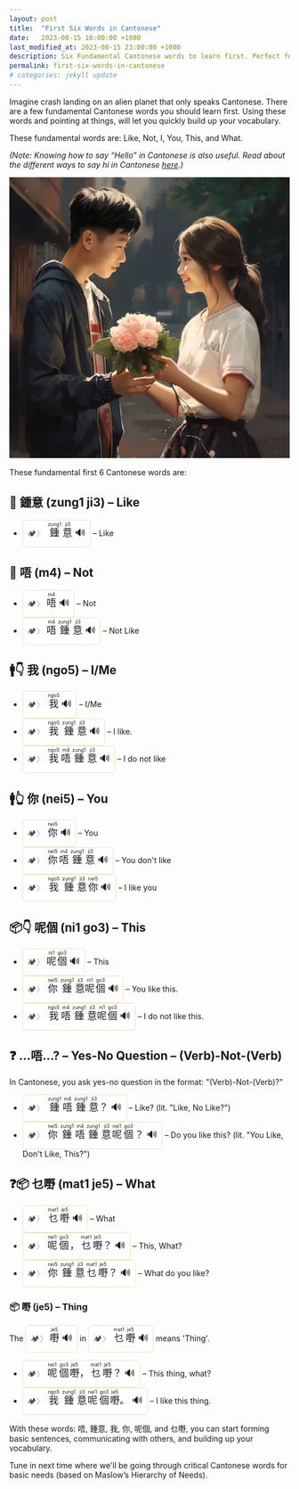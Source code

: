 ```yaml
---
layout: post
title:  "First Six Words in Cantonese"
date:   2023-08-15 10:00:00 +1000
last_modified_at: 2023-08-15 23:00:00 +1000
description: Six Fundamental Cantonese words to learn first. Perfect for Cantonese (廣東話) beginners who are just starting their journey as Cantonese students. Like (鍾意), Not (唔), I (我), You (你), This (呢個), and What (乜嘢). With these six words you can start forming basic sentences and building up your vocabulary.
permalink: first-six-words-in-cantonese
# categories: jekyll update
---
```


Imagine crash landing on an alien planet that only speaks Cantonese. There are a few fundamental Cantonese words you should learn first. Using these words and pointing at things, will let you quickly build up your vocabulary. 

These fundamental words are: Like, Not, I, You, This, and What.

_(Note: Knowing how to say “Hello” in Cantonese is also useful. Read about the different ways to say hi in Cantonese [here](/how-to-say-hello-in-cantonese).)_

![Boy giving a flower to a girl](/assets/images/teenage_cantonese_boy_giving_a_flower_to_a_girl_illus_1710a5ad-80cd-4f3e-8f10-3fdb9b740c80.png)

These fundamental first 6 Cantonese words are:

## 🩷 鍾意 (zung1 ji3) – Like
-  <span style=" background: white; padding: 8px; display: inline-block; border: 1px solid wheat; border-radius: 6px; font-size: 1.25em; "> <span style="cursor:pointer; opacity: 0.7; font-size: 0.8em; filter: grayscale(0.8) contrast(3);" onclick="window.open('https://camplingo.com', '_blank');"> 🏕️<span style="color: gray">〉</span> </span> <ruby>鍾<rt>&nbsp;zung1&nbsp;</rt></ruby><ruby>意<rt>&nbsp;ji3&nbsp;</rt></ruby> <span onclick=" var msg = new SpeechSynthesisUtterance('鍾意'); msg.lang = 'zh-HK'; msg.rate = 0.9; window.speechSynthesis.speak(msg); " style="cursor:pointer;"> 🔊 </span> </span> – Like

## 🚫 唔 (m4) – Not
-  <span style=" background: white; padding: 8px; display: inline-block; border: 1px solid wheat; border-radius: 6px; font-size: 1.25em; "> <span style="cursor:pointer; opacity: 0.7; font-size: 0.8em; filter: grayscale(0.8) contrast(3);" onclick="window.open('https://camplingo.com', '_blank');"> 🏕️<span style="color: gray">〉</span> </span> <ruby>唔<rt>&nbsp;m4&nbsp;</rt></ruby> <span onclick=" var msg = new SpeechSynthesisUtterance('唔'); msg.lang = 'zh-HK'; msg.rate = 0.9; window.speechSynthesis.speak(msg); " style="cursor:pointer;"> 🔊 </span> </span> – Not
-  <span style=" background: white; padding: 8px; display: inline-block; border: 1px solid wheat; border-radius: 6px; font-size: 1.25em; "> <span style="cursor:pointer; opacity: 0.7; font-size: 0.8em; filter: grayscale(0.8) contrast(3);" onclick="window.open('https://camplingo.com', '_blank');"> 🏕️<span style="color: gray">〉</span> </span> <ruby>唔<rt>&nbsp;m4&nbsp;</rt></ruby><ruby>鍾<rt>&nbsp;zung1&nbsp;</rt></ruby><ruby>意<rt>&nbsp;ji3&nbsp;</rt></ruby> <span onclick=" var msg = new SpeechSynthesisUtterance('唔鍾意'); msg.lang = 'zh-HK'; msg.rate = 0.9; window.speechSynthesis.speak(msg); " style="cursor:pointer;"> 🔊 </span> </span> – Not Like

## 🚹👇 我 (ngo5) – I/Me
-  <span style=" background: white; padding: 8px; display: inline-block; border: 1px solid wheat; border-radius: 6px; font-size: 1.25em; "> <span style="cursor:pointer; opacity: 0.7; font-size: 0.8em; filter: grayscale(0.8) contrast(3);" onclick="window.open('https://camplingo.com', '_blank');"> 🏕️<span style="color: gray">〉</span> </span> <ruby>我<rt>&nbsp;ngo5&nbsp;</rt></ruby> <span onclick=" var msg = new SpeechSynthesisUtterance('我'); msg.lang = 'zh-HK'; msg.rate = 0.9; window.speechSynthesis.speak(msg); " style="cursor:pointer;"> 🔊 </span> </span>  – I/Me
-  <span style=" background: white; padding: 8px; display: inline-block; border: 1px solid wheat; border-radius: 6px; font-size: 1.25em; "> <span style="cursor:pointer; opacity: 0.7; font-size: 0.8em; filter: grayscale(0.8) contrast(3);" onclick="window.open('https://camplingo.com', '_blank');"> 🏕️<span style="color: gray">〉</span> </span> <ruby>我<rt>&nbsp;ngo5&nbsp;</rt></ruby><ruby>鍾<rt>&nbsp;zung1&nbsp;</rt></ruby><ruby>意<rt>&nbsp;ji3&nbsp;</rt></ruby> <span onclick=" var msg = new SpeechSynthesisUtterance('我鍾意'); msg.lang = 'zh-HK'; msg.rate = 0.9; window.speechSynthesis.speak(msg); " style="cursor:pointer;"> 🔊 </span> </span>  – I like.
-  <span style=" background: white; padding: 8px; display: inline-block; border: 1px solid wheat; border-radius: 6px; font-size: 1.25em; "> <span style="cursor:pointer; opacity: 0.7; font-size: 0.8em; filter: grayscale(0.8) contrast(3);" onclick="window.open('https://camplingo.com', '_blank');"> 🏕️<span style="color: gray">〉</span> </span> <ruby>我<rt>&nbsp;ngo5&nbsp;</rt></ruby><ruby>唔<rt>&nbsp;m4&nbsp;</rt></ruby><ruby>鍾<rt>&nbsp;zung1&nbsp;</rt></ruby><ruby>意<rt>&nbsp;ji3&nbsp;</rt></ruby> <span onclick=" var msg = new SpeechSynthesisUtterance('我唔鍾意'); msg.lang = 'zh-HK'; msg.rate = 0.9; window.speechSynthesis.speak(msg); " style="cursor:pointer;"> 🔊 </span> </span>  – I do not like

## 🚹👆 你 (nei5) – You
-  <span style=" background: white; padding: 8px; display: inline-block; border: 1px solid wheat; border-radius: 6px; font-size: 1.25em; "> <span style="cursor:pointer; opacity: 0.7; font-size: 0.8em; filter: grayscale(0.8) contrast(3);" onclick="window.open('https://camplingo.com', '_blank');"> 🏕️<span style="color: gray">〉</span> </span> <ruby>你<rt>&nbsp;nei5&nbsp;</rt></ruby> <span onclick=" var msg = new SpeechSynthesisUtterance('你'); msg.lang = 'zh-HK'; msg.rate = 0.9; window.speechSynthesis.speak(msg); " style="cursor:pointer;"> 🔊 </span> </span>  – You
-  <span style=" background: white; padding: 8px; display: inline-block; border: 1px solid wheat; border-radius: 6px; font-size: 1.25em; "> <span style="cursor:pointer; opacity: 0.7; font-size: 0.8em; filter: grayscale(0.8) contrast(3);" onclick="window.open('https://camplingo.com', '_blank');"> 🏕️<span style="color: gray">〉</span> </span> <ruby>你<rt>&nbsp;nei5&nbsp;</rt></ruby><ruby>唔<rt>&nbsp;m4&nbsp;</rt></ruby><ruby>鍾<rt>&nbsp;zung1&nbsp;</rt></ruby><ruby>意<rt>&nbsp;ji3&nbsp;</rt></ruby> <span onclick=" var msg = new SpeechSynthesisUtterance('你唔鍾意'); msg.lang = 'zh-HK'; msg.rate = 0.9; window.speechSynthesis.speak(msg); " style="cursor:pointer;"> 🔊 </span> </span>  – You don't like
-  <span style=" background: white; padding: 8px; display: inline-block; border: 1px solid wheat; border-radius: 6px; font-size: 1.25em; "> <span style="cursor:pointer; opacity: 0.7; font-size: 0.8em; filter: grayscale(0.8) contrast(3);" onclick="window.open('https://camplingo.com', '_blank');"> 🏕️<span style="color: gray">〉</span> </span> <ruby>我<rt>&nbsp;ngo5&nbsp;</rt></ruby><ruby>鍾<rt>&nbsp;zung1&nbsp;</rt></ruby><ruby>意<rt>&nbsp;ji3&nbsp;</rt></ruby><ruby>你<rt>&nbsp;nei5&nbsp;</rt></ruby> <span onclick=" var msg = new SpeechSynthesisUtterance('我鍾意你'); msg.lang = 'zh-HK'; msg.rate = 0.9; window.speechSynthesis.speak(msg); " style="cursor:pointer;"> 🔊 </span> </span>  – I like you

## 📦👇 呢個 (ni1 go3) – This
-  <span style=" background: white; padding: 8px; display: inline-block; border: 1px solid wheat; border-radius: 6px; font-size: 1.25em; "> <span style="cursor:pointer; opacity: 0.7; font-size: 0.8em; filter: grayscale(0.8) contrast(3);" onclick="window.open('https://camplingo.com', '_blank');"> 🏕️<span style="color: gray">〉</span> </span> <ruby>呢<rt>&nbsp;ni1&nbsp;</rt></ruby><ruby>個<rt>&nbsp;go3&nbsp;</rt></ruby> <span onclick=" var msg = new SpeechSynthesisUtterance('呢個'); msg.lang = 'zh-HK'; msg.rate = 0.9; window.speechSynthesis.speak(msg); " style="cursor:pointer;"> 🔊 </span> </span> – This
-  <span style=" background: white; padding: 8px; display: inline-block; border: 1px solid wheat; border-radius: 6px; font-size: 1.25em; "> <span style="cursor:pointer; opacity: 0.7; font-size: 0.8em; filter: grayscale(0.8) contrast(3);" onclick="window.open('https://camplingo.com', '_blank');"> 🏕️<span style="color: gray">〉</span> </span> <ruby>你<rt>&nbsp;nei5&nbsp;</rt></ruby><ruby>鍾<rt>&nbsp;zung1&nbsp;</rt></ruby><ruby>意<rt>&nbsp;ji3&nbsp;</rt></ruby><ruby>呢<rt>&nbsp;ni1&nbsp;</rt></ruby><ruby>個<rt>&nbsp;go3&nbsp;</rt></ruby> <span onclick=" var msg = new SpeechSynthesisUtterance('你鍾意呢個'); msg.lang = 'zh-HK'; msg.rate = 0.9; window.speechSynthesis.speak(msg); " style="cursor:pointer;"> 🔊 </span> </span>  – You like this.
-  <span style=" background: white; padding: 8px; display: inline-block; border: 1px solid wheat; border-radius: 6px; font-size: 1.25em; "> <span style="cursor:pointer; opacity: 0.7; font-size: 0.8em; filter: grayscale(0.8) contrast(3);" onclick="window.open('https://camplingo.com', '_blank');"> 🏕️<span style="color: gray">〉</span> </span> <ruby>我<rt>&nbsp;ngo5&nbsp;</rt></ruby><ruby>唔<rt>&nbsp;m4&nbsp;</rt></ruby><ruby>鍾<rt>&nbsp;zung1&nbsp;</rt></ruby><ruby>意<rt>&nbsp;ji3&nbsp;</rt></ruby><ruby>呢<rt>&nbsp;ni1&nbsp;</rt></ruby><ruby>個<rt>&nbsp;go3&nbsp;</rt></ruby> <span onclick=" var msg = new SpeechSynthesisUtterance('我唔鍾意呢個'); msg.lang = 'zh-HK'; msg.rate = 0.9; window.speechSynthesis.speak(msg); " style="cursor:pointer;"> 🔊 </span> </span>  – I do not like this.

## ❓ …唔…? – Yes-No Question – (Verb)-Not-(Verb)
In Cantonese, you ask yes-no question in the format: "(Verb)-Not-(Verb)?"
-  <span style=" background: white; padding: 8px; display: inline-block; border: 1px solid wheat; border-radius: 6px; font-size: 1.25em; "> <span style="cursor:pointer; opacity: 0.7; font-size: 0.8em; filter: grayscale(0.8) contrast(3);" onclick="window.open('https://camplingo.com', '_blank');"> 🏕️<span style="color: gray">〉</span> </span> <ruby>鍾<rt>&nbsp;zung1&nbsp;</rt></ruby><ruby>唔<rt>&nbsp;m4&nbsp;</rt></ruby><ruby>鍾<rt>&nbsp;zung1&nbsp;</rt></ruby><ruby>意<rt>&nbsp;ji3&nbsp;</rt></ruby><ruby>？<rt></rt></ruby> <span onclick=" var msg = new SpeechSynthesisUtterance('鍾唔鍾意？'); msg.lang = 'zh-HK'; msg.rate = 0.9; window.speechSynthesis.speak(msg); " style="cursor:pointer;"> 🔊 </span> </span>  – Like? (lit. "Like, No Like?")
-  <span style=" background: white; padding: 8px; display: inline-block; border: 1px solid wheat; border-radius: 6px; font-size: 1.25em; "> <span style="cursor:pointer; opacity: 0.7; font-size: 0.8em; filter: grayscale(0.8) contrast(3);" onclick="window.open('https://camplingo.com', '_blank');"> 🏕️<span style="color: gray">〉</span> </span> <ruby>你<rt>&nbsp;nei5&nbsp;</rt></ruby><ruby>鍾<rt>&nbsp;zung1&nbsp;</rt></ruby><ruby>唔<rt>&nbsp;m4&nbsp;</rt></ruby><ruby>鍾<rt>&nbsp;zung1&nbsp;</rt></ruby><ruby>意<rt>&nbsp;ji3&nbsp;</rt></ruby><ruby>呢<rt>&nbsp;nei1&nbsp;</rt></ruby><ruby>個<rt>&nbsp;go3&nbsp;</rt></ruby><ruby>？<rt></rt></ruby> <span onclick=" var msg = new SpeechSynthesisUtterance('你鍾唔鍾意呢個？'); msg.lang = 'zh-HK'; msg.rate = 0.9; window.speechSynthesis.speak(msg); " style="cursor:pointer;"> 🔊 </span> </span>  – Do you like this? (lit. "You Like, Don't Like, This?")

## ❓📦 乜嘢 (mat1 je5) – What
-  <span style=" background: white; padding: 8px; display: inline-block; border: 1px solid wheat; border-radius: 6px; font-size: 1.25em; "> <span style="cursor:pointer; opacity: 0.7; font-size: 0.8em; filter: grayscale(0.8) contrast(3);" onclick="window.open('https://camplingo.com', '_blank');"> 🏕️<span style="color: gray">〉</span> </span> <ruby>乜<rt>&nbsp;mat1&nbsp;</rt></ruby><ruby>嘢<rt>&nbsp;je5&nbsp;</rt></ruby> <span onclick=" var msg = new SpeechSynthesisUtterance('乜嘢'); msg.lang = 'zh-HK'; msg.rate = 0.9; window.speechSynthesis.speak(msg); " style="cursor:pointer;"> 🔊 </span> </span> – What
-  <span style=" background: white; padding: 8px; display: inline-block; border: 1px solid wheat; border-radius: 6px; font-size: 1.25em; "> <span style="cursor:pointer; opacity: 0.7; font-size: 0.8em; filter: grayscale(0.8) contrast(3);" onclick="window.open('https://camplingo.com', '_blank');"> 🏕️<span style="color: gray">〉</span> </span> <ruby>呢<rt>&nbsp;nei1&nbsp;</rt></ruby><ruby>個<rt>&nbsp;go3&nbsp;</rt></ruby><ruby>，<rt></rt></ruby><ruby>乜<rt>&nbsp;mat1&nbsp;</rt></ruby><ruby>嘢<rt>&nbsp;je5&nbsp;</rt></ruby><ruby>？<rt></rt></ruby> <span onclick=" var msg = new SpeechSynthesisUtterance('呢個，乜嘢？'); msg.lang = 'zh-HK'; msg.rate = 0.9; window.speechSynthesis.speak(msg); " style="cursor:pointer;"> 🔊 </span> </span> – This, What?
-  <span style=" background: white; padding: 8px; display: inline-block; border: 1px solid wheat; border-radius: 6px; font-size: 1.25em; "> <span style="cursor:pointer; opacity: 0.7; font-size: 0.8em; filter: grayscale(0.8) contrast(3);" onclick="window.open('https://camplingo.com', '_blank');"> 🏕️<span style="color: gray">〉</span> </span> <ruby>你<rt>&nbsp;nei5&nbsp;</rt></ruby><ruby>鍾<rt>&nbsp;zung1&nbsp;</rt></ruby><ruby>意<rt>&nbsp;ji3&nbsp;</rt></ruby><ruby>乜<rt>&nbsp;mat1&nbsp;</rt></ruby><ruby>嘢<rt>&nbsp;je5&nbsp;</rt></ruby><ruby>？<rt></rt></ruby> <span onclick=" var msg = new SpeechSynthesisUtterance('你鍾意乜嘢？'); msg.lang = 'zh-HK'; msg.rate = 0.9; window.speechSynthesis.speak(msg); " style="cursor:pointer;"> 🔊 </span> </span> – What do you like?

### 📦 嘢 (je5) – Thing
The <span style=" background: white; padding: 8px; display: inline-block; border: 1px solid wheat; border-radius: 6px; font-size: 1.25em; "> <span style="cursor:pointer; opacity: 0.7; font-size: 0.8em; filter: grayscale(0.8) contrast(3);" onclick="window.open('https://camplingo.com', '_blank');"> 🏕️<span style="color: gray">〉</span> </span> <ruby>嘢<rt>&nbsp;je5&nbsp;</rt></ruby> <span onclick=" var msg = new SpeechSynthesisUtterance('嘢'); msg.lang = 'zh-HK'; msg.rate = 0.9; window.speechSynthesis.speak(msg); " style="cursor:pointer;"> 🔊 </span> </span>  in  <span style=" background: white; padding: 8px; display: inline-block; border: 1px solid wheat; border-radius: 6px; font-size: 1.25em; "> <span style="cursor:pointer; opacity: 0.7; font-size: 0.8em; filter: grayscale(0.8) contrast(3);" onclick="window.open('https://camplingo.com', '_blank');"> 🏕️<span style="color: gray">〉</span> </span> <ruby>乜<rt>&nbsp;mat1&nbsp;</rt></ruby><ruby>嘢<rt>&nbsp;je5&nbsp;</rt></ruby> <span onclick=" var msg = new SpeechSynthesisUtterance('乜嘢'); msg.lang = 'zh-HK'; msg.rate = 0.9; window.speechSynthesis.speak(msg); " style="cursor:pointer;"> 🔊 </span> </span> means 'Thing'.
- <span style=" background: white; padding: 8px; display: inline-block; border: 1px solid wheat; border-radius: 6px; font-size: 1.25em; "> <span style="cursor:pointer; opacity: 0.7; font-size: 0.8em; filter: grayscale(0.8) contrast(3);" onclick="window.open('https://camplingo.com', '_blank');"> 🏕️<span style="color: gray">〉</span> </span> <ruby>呢<rt>&nbsp;nei1&nbsp;</rt></ruby><ruby>個<rt>&nbsp;go3&nbsp;</rt></ruby><ruby>嘢<rt>&nbsp;je5&nbsp;</rt></ruby><ruby>，<rt></rt></ruby><ruby>乜<rt>&nbsp;mat1&nbsp;</rt></ruby><ruby>嘢<rt>&nbsp;je5&nbsp;</rt></ruby><ruby>？<rt></rt></ruby> <span onclick=" var msg = new SpeechSynthesisUtterance('呢個嘢，乜嘢？'); msg.lang = 'zh-HK'; msg.rate = 0.9; window.speechSynthesis.speak(msg); " style="cursor:pointer;"> 🔊 </span> </span> – This thing, what?
- <span style=" background: white; padding: 8px; display: inline-block; border: 1px solid wheat; border-radius: 6px; font-size: 1.25em; "> <span style="cursor:pointer; opacity: 0.7; font-size: 0.8em; filter: grayscale(0.8) contrast(3);" onclick="window.open('https://camplingo.com', '_blank');"> 🏕️<span style="color: gray">〉</span> </span> <ruby>我<rt>&nbsp;ngo5&nbsp;</rt></ruby><ruby>鍾<rt>&nbsp;zung1&nbsp;</rt></ruby><ruby>意<rt>&nbsp;ji3&nbsp;</rt></ruby><ruby>呢<rt>&nbsp;nei1&nbsp;</rt></ruby><ruby>個<rt>&nbsp;go3&nbsp;</rt></ruby><ruby>嘢<rt>&nbsp;je5&nbsp;</rt></ruby><ruby>。<rt></rt></ruby> <span onclick=" var msg = new SpeechSynthesisUtterance('我鍾意呢個嘢。'); msg.lang = 'zh-HK'; msg.rate = 0.9; window.speechSynthesis.speak(msg); " style="cursor:pointer;"> 🔊 </span> </span> – I like this thing.

With these words: 唔, 鍾意, 我, 你, 呢個, and 乜嘢, you can start forming basic sentences, communicating with others, and building up your vocabulary.

Tune in next time where we'll be going through critical Cantonese words for basic needs (based on Maslow’s Hierarchy of Needs).

